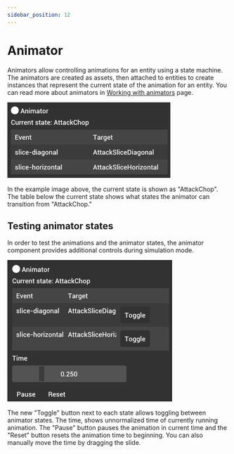 ```yaml
---
sidebar_position: 12
---
```


# Animator

Animators allow controlling animations for an entity using a state machine. The animators are created as assets, then attached to entities to create instances that represent the current state of the animation for an entity. You can read more about animators in [Working with animators](../asset-pipeline/working-with-animators) page.

![Animator](./img/animator.png)

In the example image above, the current state is shown as "AttackChop". The table below the current state shows what states the animator can transition from "AttackChop."

## Testing animator states

In order to test the animations and the animator states, the animator component provides additional controls during simulation mode.

![Animator simulation mode](./img/animator-simulation-mode.png)

The new "Toggle" button next to each state allows toggling between animator states. The time, shows unnormalized time of currently running animation. The "Pause" button pauses the animation in current time and the "Reset" button resets the animation time to beginning. You can also manually move the time by dragging the slide.
